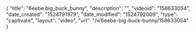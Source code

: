 {
    "title": "6eebe big_buck_bunny",
    "description": "",
    "videoid": "158633054",
    "date_created": "1524791979",
    "date_modified": "1524792009",
    "type": "captivate",
    "layout": "video",
    "url": "\/v\/6eebe-big-buck-bunny\/158633054"
}